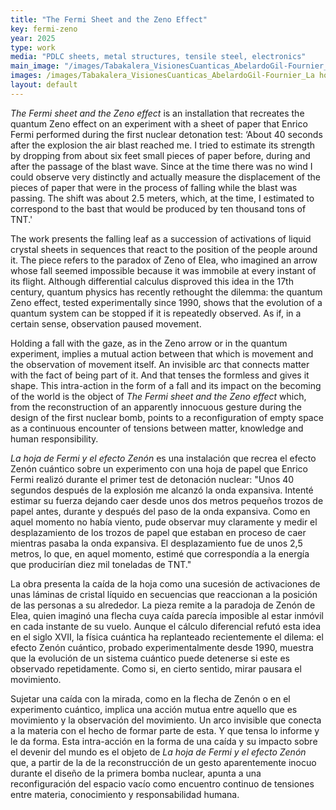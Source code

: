 ```yaml
---
title: "The Fermi Sheet and the Zeno Effect"
key: fermi-zeno
year: 2025
type: work
media: "PDLC sheets, metal structures, tensile steel, electronics"
main_image: "/images/Tabakalera_VisionesCuanticas_AbelardoGil-Fournier_La hojadeFermiyelefectoZenon_2.jpg"
images: /images/Tabakalera_VisionesCuanticas_AbelardoGil-Fournier_La hojadeFermiyelefectoZenon_1.jpg, /images/Tabakalera_VisionesCuanticas_AbelardoGil-Fournier_La hojadeFermiyelefectoZenon_3.jpg, /images/unct_a_1927627_f0001_oc.jpg, /images/hoja-fermi--detalle-hoja-transparente.jpg, /images/hoja-fermi--composicion-con-secuencia.jpg, /images/hoja-fermi--composicion-con-observador.jpg
layout: default
---
```







<div class="en">
<p>
<em>The Fermi sheet and the Zeno effect</em> is an installation that recreates the quantum Zeno effect on an experiment with a sheet of paper that Enrico Fermi performed during the first nuclear detonation test: ‘About 40 seconds after the explosion the air blast reached me. I tried to estimate its strength by dropping from about six feet small pieces of paper before, during and after the passage of the blast wave. Since at the time there was no wind I could observe very distinctly and actually measure the displacement of the pieces of paper that were in the process of falling while the blast was passing. The shift was about 2.5 meters, which, at the time, I estimated to correspond to the bast that would be produced by ten thousand tons of TNT.'
</p>
<p>
The work presents the falling leaf as a succession of activations of liquid crystal sheets in sequences that react to the position of the people around it. The piece refers to the paradox of Zeno of Elea, who imagined an arrow whose fall seemed impossible because it was immobile at every instant of its flight. Although differential calculus disproved this idea in the 17th century, quantum physics has recently rethought the dilemma: the quantum Zeno effect, tested experimentally since 1990, shows that the evolution of a quantum system can be stopped if it is repeatedly observed. As if, in a certain sense, observation paused movement.
</p>
<p>
Holding a fall with the gaze, as in the Zeno arrow or in the quantum experiment, implies a mutual action between that which is movement and the observation of movement itself. An invisible arc that connects matter with the fact of being part of it. And that tenses the formless and gives it shape. This intra-action in the form of a fall and its impact on the becoming of the world is the object of <em>The Fermi sheet and the Zeno effect</em> which, from the reconstruction of an apparently innocuous gesture during the design of the first nuclear bomb, points to a reconfiguration of empty space as a continuous encounter of tensions between matter, knowledge and human responsibility.
</p>
</div>

<div class="es">
<p>
<em>La hoja de Fermi y el efecto Zenón</em> es una instalación que recrea el efecto Zenón cuántico sobre un experimento con una hoja de papel que Enrico Fermi realizó durante el primer test de detonación nuclear: "Unos 40 segundos después de la explosión me alcanzó la onda expansiva. Intenté estimar su fuerza dejando caer desde unos dos metros pequeños trozos de papel antes, durante y después del paso de la onda expansiva. Como en aquel momento no había viento, pude observar muy claramente y medir el desplazamiento de los trozos de papel que estaban en proceso de caer mientras pasaba la onda expansiva. El desplazamiento fue de unos 2,5 metros, lo que, en aquel momento, estimé que correspondía a la energía que producirían diez mil toneladas de TNT."
</p>
<p>
La obra presenta la caída de la hoja como una sucesión de activaciones de unas láminas de cristal líquido en secuencias que reaccionan a la posición de las personas a su alrededor. La pieza remite a la paradoja de Zenón de Elea, quien imaginó una flecha cuya caída parecía imposible al estar inmóvil en cada instante de su vuelo. Aunque el cálculo diferencial refutó esta idea en el siglo XVII, la física cuántica ha replanteado recientemente el dilema: el efecto Zenón cuántico, probado experimentalmente desde 1990, muestra que la evolución de un sistema cuántico puede detenerse si este es observado repetidamente. Como si, en cierto sentido, mirar pausara el movimiento.
</p>
<p>
Sujetar una caída con la mirada, como en la flecha de Zenón o en el experimento cuántico, implica una acción mutua entre aquello que es movimiento y la observación del movimiento. Un arco invisible que conecta a la materia con el hecho de formar parte de esta. Y que tensa lo informe y le da forma. Esta intra-acción en la forma de una caída y su impacto sobre el devenir del mundo es el objeto de <em>La hoja de Fermi y el efecto Zenón</em> que, a partir de la de la reconstrucción de un gesto aparentemente inocuo durante el diseño de la primera bomba nuclear, apunta a una reconfiguración del espacio vacío como encuentro continuo de tensiones entre materia, conocimiento y responsabilidad humana.
</p>
</div>